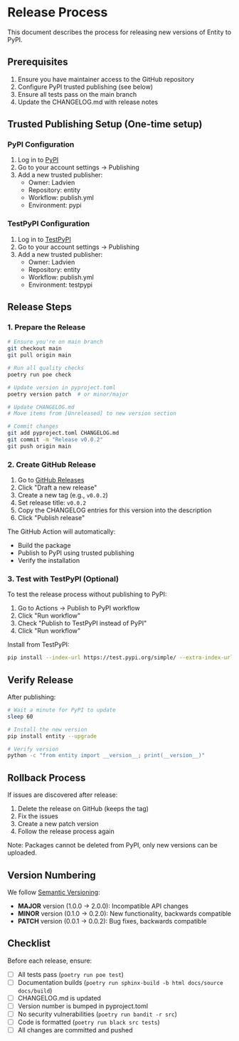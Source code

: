 # Release Process

This document describes the process for releasing new versions of Entity to PyPI.

## Prerequisites

1. Ensure you have maintainer access to the GitHub repository
2. Configure PyPI trusted publishing (see below)
3. Ensure all tests pass on the main branch
4. Update the CHANGELOG.md with release notes

## Trusted Publishing Setup (One-time setup)

### PyPI Configuration

1. Log in to [PyPI](https://pypi.org)
2. Go to your account settings → Publishing
3. Add a new trusted publisher:
   - Owner: Ladvien
   - Repository: entity
   - Workflow: publish.yml
   - Environment: pypi

### TestPyPI Configuration

1. Log in to [TestPyPI](https://test.pypi.org)
2. Go to your account settings → Publishing
3. Add a new trusted publisher:
   - Owner: Ladvien
   - Repository: entity
   - Workflow: publish.yml
   - Environment: testpypi

## Release Steps

### 1. Prepare the Release

```bash
# Ensure you're on main branch
git checkout main
git pull origin main

# Run all quality checks
poetry run poe check

# Update version in pyproject.toml
poetry version patch  # or minor/major

# Update CHANGELOG.md
# Move items from [Unreleased] to new version section

# Commit changes
git add pyproject.toml CHANGELOG.md
git commit -m "Release v0.0.2"
git push origin main
```

### 2. Create GitHub Release

1. Go to [GitHub Releases](https://github.com/Ladvien/entity/releases)
2. Click "Draft a new release"
3. Create a new tag (e.g., `v0.0.2`)
4. Set release title: `v0.0.2`
5. Copy the CHANGELOG entries for this version into the description
6. Click "Publish release"

The GitHub Action will automatically:
- Build the package
- Publish to PyPI using trusted publishing
- Verify the installation

### 3. Test with TestPyPI (Optional)

To test the release process without publishing to PyPI:

1. Go to Actions → Publish to PyPI workflow
2. Click "Run workflow"
3. Check "Publish to TestPyPI instead of PyPI"
4. Click "Run workflow"

Install from TestPyPI:
```bash
pip install --index-url https://test.pypi.org/simple/ --extra-index-url https://pypi.org/simple/ entity
```

## Verify Release

After publishing:

```bash
# Wait a minute for PyPI to update
sleep 60

# Install the new version
pip install entity --upgrade

# Verify version
python -c "from entity import __version__; print(__version__)"
```

## Rollback Process

If issues are discovered after release:

1. Delete the release on GitHub (keeps the tag)
2. Fix the issues
3. Create a new patch version
4. Follow the release process again

Note: Packages cannot be deleted from PyPI, only new versions can be uploaded.

## Version Numbering

We follow [Semantic Versioning](https://semver.org/):

- **MAJOR** version (1.0.0 → 2.0.0): Incompatible API changes
- **MINOR** version (0.1.0 → 0.2.0): New functionality, backwards compatible
- **PATCH** version (0.0.1 → 0.0.2): Bug fixes, backwards compatible

## Checklist

Before each release, ensure:

- [ ] All tests pass (`poetry run poe test`)
- [ ] Documentation builds (`poetry run sphinx-build -b html docs/source docs/build`)
- [ ] CHANGELOG.md is updated
- [ ] Version number is bumped in pyproject.toml
- [ ] No security vulnerabilities (`poetry run bandit -r src`)
- [ ] Code is formatted (`poetry run black src tests`)
- [ ] All changes are committed and pushed